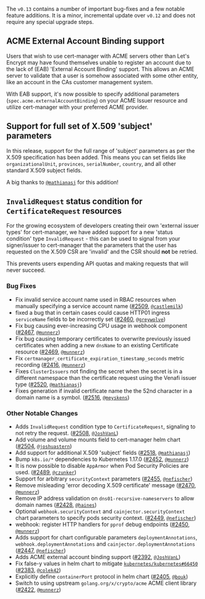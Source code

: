 The `v0.13` contains a number of important bug-fixes and a few notable feature
additions. It is a minor, incremental update over `v0.12` and does not require
any special upgrade steps.

## ACME External Account Binding support

Users that wish to use cert-manager with ACME servers other than Let's Encrypt
may have found themselves unable to register an account due to the lack of (EAB)
'External Account Binding' support. This allows an ACME server to validate that
a user is somehow associated with some other entity, like an account in the CAs
customer management system.

With EAB support, it's now possible to specify additional parameters
(`spec.acme.externalAccountBinding`) on your ACME Issuer resource and utilize
cert-manager with your preferred ACME provider.

## Support for full set of X.509 'subject' parameters

In this release, support for the full range of 'subject' parameters as per the
X.509 specification has been added. This means you can set fields like
`organizationalUnit`, `provinces`, `serialNumber`, `country`, and all other
standard X.509 subject fields.

A big thanks to [`@mathianasj`](https://github.com/mathianasj) for this
addition!

## `InvalidRequest` status condition for `CertificateRequest` resources

For the growing ecosystem of developers creating their own 'external issuer
types' for cert-manager, we have added support for a new 'status condition' type
`InvalidRequest` - this can be used to signal from your signer/issuer to
cert-manager that the parameters that the user has requested on the X.509 CSR
are 'invalid' and the CSR should **not** be retried.

This prevents users expending API quotas and making requests that will never
succeed.

### Bug Fixes

- Fix invalid service account name used in RBAC resources when manually
  specifying a service account name
  ([#2509](https://github.com/jetstack/cert-manager/pull/2509),
  [`@castlemilk`](https://github.com/castlemilk))
- fixed a bug that in certain cases could cause HTTP01 ingress `serviceName`
  fields to be incorrectly set
  ([#2460](https://github.com/jetstack/cert-manager/pull/2460),
  [`@greywolve`](https://github.com/greywolve))
- Fix bug causing ever-increasing CPU usage in webhook component
  ([#2467](https://github.com/jetstack/cert-manager/pull/2467),
  [`@munnerz`](https://github.com/munnerz))
- Fix bug causing temporary certificates to overwrite previously issued
  certificates when adding a new `dnsName` to an existing Certificate resource
  ([#2469](https://github.com/jetstack/cert-manager/pull/2469),
  [`@munnerz`](https://github.com/munnerz))
- Fix `certmanager_certificate_expiration_timestamp_seconds` metric recording
  ([#2416](https://github.com/jetstack/cert-manager/pull/2416),
  [`@munnerz`](https://github.com/munnerz))
- Fixes `ClusterIssuers` not finding the secret when the secret is in a
  different namespace than the certificate request using the Venafi issuer type
  ([#2520](https://github.com/jetstack/cert-manager/pull/2520),
  [`@mathianasj`](https://github.com/mathianasj))
- Fixes generation if invalid certificate name the the 52nd character in a
  domain name is a symbol.
  ([#2516](https://github.com/jetstack/cert-manager/pull/2516),
  [`@meyskens`](https://github.com/meyskens))

### Other Notable Changes

- Adds `InvalidRequest` condition type to `CertificateRequest`, signaling to not
  retry the request.
  ([#2508](https://github.com/jetstack/cert-manager/pull/2508),
  [`@JoshVanL`](https://github.com/JoshVanL))
- Add volume and volume mounts field to cert-manager helm chart
  ([#2504](https://github.com/jetstack/cert-manager/pull/2504),
  [`@joshuastern`](https://github.com/joshuastern))
- Add support for additional X.509 'subject' fields
  ([#2518](https://github.com/jetstack/cert-manager/pull/2518),
  [`@mathianasj`](https://github.com/mathianasj))
- Bump `k8s.io/*` dependencies to Kubernetes 1.17.0
  ([#2452](https://github.com/jetstack/cert-manager/pull/2452),
  [`@munnerz`](https://github.com/munnerz))
- It is now possible to disable `AppArmor` when Pod Security Policies are used.
  ([#2489](https://github.com/jetstack/cert-manager/pull/2489),
  [`@czunker`](https://github.com/czunker))
- Support for arbitrary `securityContext` parameters
  ([#2455](https://github.com/jetstack/cert-manager/pull/2455),
  [`@nefischer`](https://github.com/nefischer))
- Remove misleading 'error decoding X.509 certificate' message
  ([#2470](https://github.com/jetstack/cert-manager/pull/2470),
  [`@munnerz`](https://github.com/munnerz))
- Remove IP address validation on `dns01-recursive-nameservers` to allow domain
  names ([#2428](https://github.com/jetstack/cert-manager/pull/2428),
  [`@haines`](https://github.com/haines))
- Optional `webhook.securityContext` and `cainjector.securityContext` chart
  parameters to specify pods security context.
  ([#2449](https://github.com/jetstack/cert-manager/pull/2449),
  [`@nefischer`](https://github.com/nefischer))
- webhook: register HTTP handlers for `pprof` debug endpoints
  ([#2450](https://github.com/jetstack/cert-manager/pull/2450),
  [`@munnerz`](https://github.com/munnerz))
- Adds support for chart configurable parameters `deploymentAnnotations`,
  `webhook.deploymentAnnotations` and `cainjector.deploymentAnnotations`
  ([#2447](https://github.com/jetstack/cert-manager/pull/2447),
  [`@nefischer`](https://github.com/nefischer))
- Adds ACME external account binding support
  ([#2392](https://github.com/jetstack/cert-manager/pull/2392),
  [`@JoshVanL`](https://github.com/JoshVanL))
- Fix false-y values in helm chart to mitigate
  [`kubernetes/kubernetes#66450`](https://github.com/kubernetes/kubernetes/issues/66450)
  ([#2383](https://github.com/jetstack/cert-manager/pull/2383),
  [`@colek42`](https://github.com/colek42))
- Explicitly define `containerPort` protocol in helm chart
  ([#2405](https://github.com/jetstack/cert-manager/pull/2405),
  [`@bouk`](https://github.com/bouk))
- Switch to using upstream `golang.org/x/crypto/acme` ACME client library
  ([#2422](https://github.com/jetstack/cert-manager/pull/2422),
  [`@munnerz`](https://github.com/munnerz))

